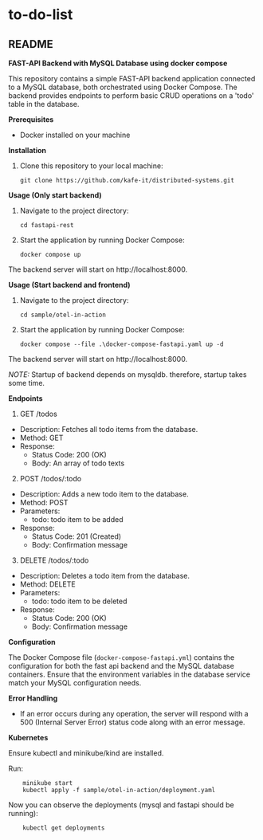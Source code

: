 # to-do-list

## README

**FAST-API Backend with MySQL Database using docker compose**

This repository contains a simple FAST-API backend application connected to a MySQL database, both orchestrated using Docker Compose. The backend provides endpoints to perform basic CRUD operations on a 'todo' table in the database.

**Prerequisites**

- Docker installed on your machine

**Installation**

1.  Clone this repository to your local machine:

        git clone https://github.com/kafe-it/distributed-systems.git

**Usage (Only start backend)**

1.  Navigate to the project directory:

        cd fastapi-rest

2.  Start the application by running Docker Compose:

        docker compose up

The backend server will start on http://localhost:8000.

**Usage (Start backend and frontend)**

1.  Navigate to the project directory:

        cd sample/otel-in-action

2.  Start the application by running Docker Compose:

        docker compose --file .\docker-compose-fastapi.yaml up -d

The backend server will start on http://localhost:8000.

_NOTE:_ Startup of backend depends on mysqldb. therefore, startup takes some time.

**Endpoints**

1. GET /todos

- Description: Fetches all todo items from the database.
- Method: GET
- Response:
  - Status Code: 200 (OK)
  - Body: An array of todo texts

2. POST /todos/:todo

- Description: Adds a new todo item to the database.
- Method: POST
- Parameters:
  - todo: todo item to be added
- Response:
  - Status Code: 201 (Created)
  - Body: Confirmation message

3. DELETE /todos/:todo

- Description: Deletes a todo item from the database.
- Method: DELETE
- Parameters:
  - todo: todo item to be deleted
- Response:
  - Status Code: 200 (OK)
  - Body: Confirmation message

**Configuration**

The Docker Compose file (`docker-compose-fastapi.yml`) contains the configuration for both the fast api backend and the MySQL database containers. Ensure that the environment variables in the database service match your MySQL configuration needs.

**Error Handling**

- If an error occurs during any operation, the server will respond with a 500 (Internal Server Error) status code along with an error message.

**Kubernetes**

Ensure kubectl and minikube/kind are installed.

Run:

        minikube start
        kubectl apply -f sample/otel-in-action/deployment.yaml

Now you can observe the deployments (mysql and fastapi should be running):

        kubectl get deployments

